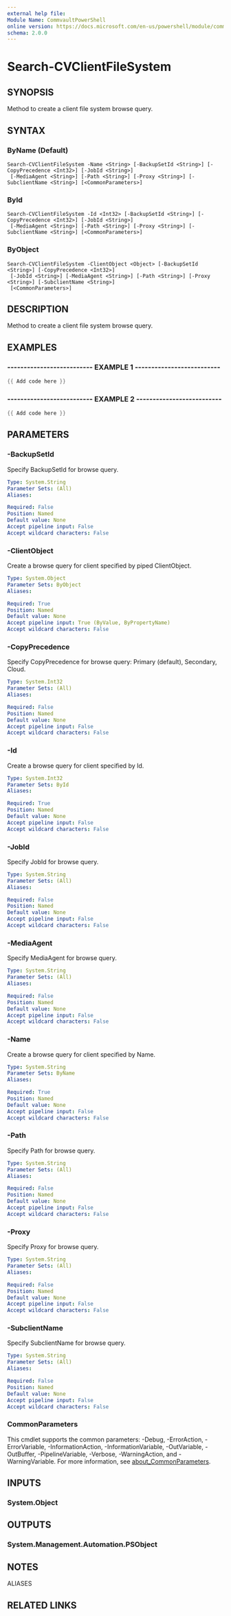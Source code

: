 ```yaml
---
external help file:
Module Name: CommvaultPowerShell
online version: https://docs.microsoft.com/en-us/powershell/module/commvaultpowershell/search-cvclientfilesystem
schema: 2.0.0
---
```


# Search-CVClientFileSystem

## SYNOPSIS
Method to create a client file system browse query.

## SYNTAX

### ByName (Default)
```
Search-CVClientFileSystem -Name <String> [-BackupSetId <String>] [-CopyPrecedence <Int32>] [-JobId <String>]
 [-MediaAgent <String>] [-Path <String>] [-Proxy <String>] [-SubclientName <String>] [<CommonParameters>]
```

### ById
```
Search-CVClientFileSystem -Id <Int32> [-BackupSetId <String>] [-CopyPrecedence <Int32>] [-JobId <String>]
 [-MediaAgent <String>] [-Path <String>] [-Proxy <String>] [-SubclientName <String>] [<CommonParameters>]
```

### ByObject
```
Search-CVClientFileSystem -ClientObject <Object> [-BackupSetId <String>] [-CopyPrecedence <Int32>]
 [-JobId <String>] [-MediaAgent <String>] [-Path <String>] [-Proxy <String>] [-SubclientName <String>]
 [<CommonParameters>]
```

## DESCRIPTION
Method to create a client file system browse query.

## EXAMPLES

### -------------------------- EXAMPLE 1 --------------------------
```powershell
{{ Add code here }}
```



### -------------------------- EXAMPLE 2 --------------------------
```powershell
{{ Add code here }}
```



## PARAMETERS

### -BackupSetId
Specify BackupSetId for browse query.

```yaml
Type: System.String
Parameter Sets: (All)
Aliases:

Required: False
Position: Named
Default value: None
Accept pipeline input: False
Accept wildcard characters: False
```

### -ClientObject
Create a browse query for client specified by piped ClientObject.

```yaml
Type: System.Object
Parameter Sets: ByObject
Aliases:

Required: True
Position: Named
Default value: None
Accept pipeline input: True (ByValue, ByPropertyName)
Accept wildcard characters: False
```

### -CopyPrecedence
Specify CopyPrecedence for browse query: Primary (default), Secondary, Cloud.

```yaml
Type: System.Int32
Parameter Sets: (All)
Aliases:

Required: False
Position: Named
Default value: None
Accept pipeline input: False
Accept wildcard characters: False
```

### -Id
Create a browse query for client specified by Id.

```yaml
Type: System.Int32
Parameter Sets: ById
Aliases:

Required: True
Position: Named
Default value: None
Accept pipeline input: False
Accept wildcard characters: False
```

### -JobId
Specify JobId for browse query.

```yaml
Type: System.String
Parameter Sets: (All)
Aliases:

Required: False
Position: Named
Default value: None
Accept pipeline input: False
Accept wildcard characters: False
```

### -MediaAgent
Specify MediaAgent for browse query.

```yaml
Type: System.String
Parameter Sets: (All)
Aliases:

Required: False
Position: Named
Default value: None
Accept pipeline input: False
Accept wildcard characters: False
```

### -Name
Create a browse query for client specified by Name.

```yaml
Type: System.String
Parameter Sets: ByName
Aliases:

Required: True
Position: Named
Default value: None
Accept pipeline input: False
Accept wildcard characters: False
```

### -Path
Specify Path for browse query.

```yaml
Type: System.String
Parameter Sets: (All)
Aliases:

Required: False
Position: Named
Default value: None
Accept pipeline input: False
Accept wildcard characters: False
```

### -Proxy
Specify Proxy for browse query.

```yaml
Type: System.String
Parameter Sets: (All)
Aliases:

Required: False
Position: Named
Default value: None
Accept pipeline input: False
Accept wildcard characters: False
```

### -SubclientName
Specify SubclientName for browse query.

```yaml
Type: System.String
Parameter Sets: (All)
Aliases:

Required: False
Position: Named
Default value: None
Accept pipeline input: False
Accept wildcard characters: False
```

### CommonParameters
This cmdlet supports the common parameters: -Debug, -ErrorAction, -ErrorVariable, -InformationAction, -InformationVariable, -OutVariable, -OutBuffer, -PipelineVariable, -Verbose, -WarningAction, and -WarningVariable. For more information, see [about_CommonParameters](http://go.microsoft.com/fwlink/?LinkID=113216).

## INPUTS

### System.Object

## OUTPUTS

### System.Management.Automation.PSObject

## NOTES

ALIASES

## RELATED LINKS

